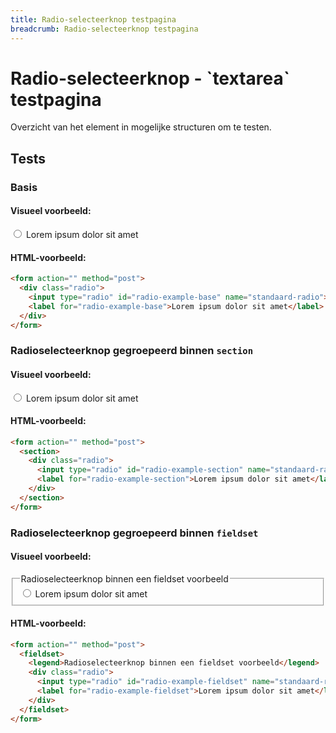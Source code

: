 ```yaml
---
title: Radio-selecteerknop testpagina
breadcrumb: Radio-selecteerknop testpagina
---
```


<h1 id="introduction">Radio-selecteerknop - `textarea` testpagina</h1>

Overzicht van het element in mogelijke structuren om te testen.

<h2 id="tests">Tests</h2>

### Basis

#### Visueel voorbeeld:

<form action="" method="post">
  <div class="radio">
    <input type="radio" id="radio-example-base" name="standaard-radio" />
    <label for="radio-example-base">Lorem ipsum dolor sit amet</label>
  </div>
</form>

#### HTML-voorbeeld:

```html
<form action="" method="post">
  <div class="radio">
    <input type="radio" id="radio-example-base" name="standaard-radio">
    <label for="radio-example-base">Lorem ipsum dolor sit amet</label>
  </div>
</form>
```

### Radioselecteerknop gegroepeerd binnen `section`

#### Visueel voorbeeld:

<form action="" method="post">
  <section>
    <div class="radio">
      <input type="radio" id="radio-example-section" name="standaard-radio" />
      <label for="radio-example-section">Lorem ipsum dolor sit amet</label>
    </div>
  </section>
</form>

#### HTML-voorbeeld:

```html
<form action="" method="post">
  <section>
    <div class="radio">
      <input type="radio" id="radio-example-section" name="standaard-radio">
      <label for="radio-example-section">Lorem ipsum dolor sit amet</label>
    </div>
  </section>
</form>
```

### Radioselecteerknop gegroepeerd binnen `fieldset`

#### Visueel voorbeeld:

<form action="" method="post">
  <fieldset>
    <legend>Radioselecteerknop binnen een fieldset voorbeeld</legend>
    <div class="radio">
      <input type="radio" id="radio-example-fieldset" name="standaard-radio" />
      <label for="radio-example-fieldset">Lorem ipsum dolor sit amet</label>
    </div>
  </fieldset>
</form>

#### HTML-voorbeeld:

```html
<form action="" method="post">
  <fieldset>
    <legend>Radioselecteerknop binnen een fieldset voorbeeld</legend>
    <div class="radio">
      <input type="radio" id="radio-example-fieldset" name="standaard-radio">
      <label for="radio-example-fieldset">Lorem ipsum dolor sit amet</label>
    </div>
  </fieldset>
</form>
```
